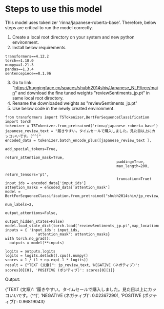 # Steps to use this model
This model uses tokenizer 'rinna/japanese-roberta-base'. Therefore, below steps are critical to run the model correctly.

1. Create a local root directory on your system and new python environment.
2. Install below requirements 

```
transformers==4.12.2
torch==1.10.0
numpy==1.21.3
pandas==1.3.4
sentencepiece==0.1.96
```
3. Go to link: "https://huggingface.co/spaces/shubh2014shiv/Japanese_NLP/tree/main" and download the fine tuned weights "reviewSentiments_jp.pt" in same local root directory.
4. Rename the downloaded weights as "reviewSentiments_jp.pt"
5. Use below code in the newly created environment.

```
from transformers import T5Tokenizer,BertForSequenceClassification
import torch
tokenizer = T5Tokenizer.from_pretrained('rinna/japanese-roberta-base')
japanese_review_text = "履きやすい。タイムセールで購入しました。見た目以上にカッコいいです。(^^)"
encoded_data = tokenizer.batch_encode_plus([japanese_review_text ],
                                                   add_special_tokens=True,
                                                   return_attention_mask=True,
                                                   padding=True,
                                                   max_length=200,
                                                   return_tensors='pt',
                                                   truncation=True)
input_ids = encoded_data['input_ids']
attention_masks = encoded_data['attention_mask']
model = BertForSequenceClassification.from_pretrained("shubh2014shiv/jp_review_sentiments_amzn",
                                                                      num_labels=2,
                                                                      output_attentions=False,
                                                                      output_hidden_states=False)
model.load_state_dict(torch.load('reviewSentiments_jp.pt',map_location=torch.device('cpu')))
inputs = { 'input_ids': input_ids,
              'attention_mask': attention_masks}
with torch.no_grad():
  outputs = model(**inputs)

logits = outputs.logits
logits = logits.detach().cpu().numpy()
scores = 1 / (1 + np.exp(-1 * logits))
result = {"TEXT (文章)": jp_review_text,'NEGATIVE (ネガティブ)': scores[0][0], 'POSITIVE (ポジティブ)': scores[0][1]}
```

Output:

{'TEXT (文章)': '履きやすい。タイムセールで購入しました。見た目以上にカッコいいです。(^^)', 'NEGATIVE (ネガティブ)': 0.023672901, 'POSITIVE (ポジティブ)': 0.96819043}